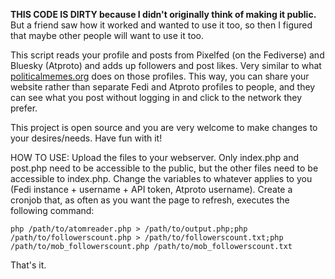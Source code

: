 **THIS CODE IS DIRTY because I didn't originally think of making it public.** But a friend saw how it worked and wanted to use it too, so then I figured that maybe other people will want to use it too.

This script reads your profile and posts from Pixelfed (on the Fediverse) and Bluesky (Atproto) and adds up followers and post likes. Very similar to what [politicalmemes.org](https://politicalmemes.org/) does on those profiles. This way, you can share your website rather than separate Fedi and Atproto profiles to people, and they can see what you post without logging in and click to the network they prefer.

This project is open source and you are very welcome to make changes to your desires/needs. Have fun with it!

HOW TO USE:
Upload the files to your webserver. Only index.php and post.php need to be accessible to the public, but the other files need to be accessible to index.php. Change the variables to whatever applies to you (Fedi instance + username + API token, Atproto username). Create a cronjob that, as often as you want the page to refresh, executes the following command:
```
php /path/to/atomreader.php > /path/to/output.php;php /path/to/followerscount.php > /path/to/followerscount.txt;php /path/to/mob_followerscount.php /path/to/mob_followerscount.txt
```

That's it.

